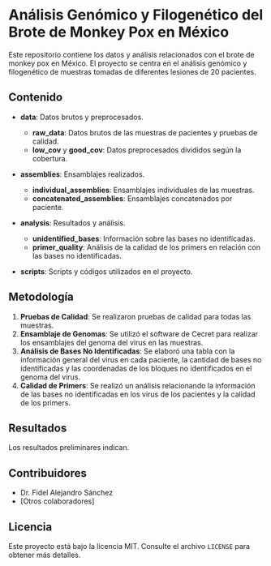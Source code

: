 # Análisis Genómico y Filogenético del Brote de Monkey Pox en México

Este repositorio contiene los datos y análisis relacionados con el brote de monkey pox en México. El proyecto se centra en el análisis genómico y filogenético de muestras tomadas de diferentes lesiones de 20 pacientes.

## Contenido

- **data**: Datos brutos y preprocesados.
  - **raw_data**: Datos brutos de las muestras de pacientes y pruebas de calidad.
  - **low_cov** y **good_cov**: Datos preprocesados divididos según la cobertura.

- **assemblies**: Ensamblajes realizados.
  - **individual_assemblies**: Ensamblajes individuales de las muestras.
  - **concatenated_assemblies**: Ensamblajes concatenados por paciente.

- **analysis**: Resultados y análisis.
  - **unidentified_bases**: Información sobre las bases no identificadas.
  - **primer_quality**: Análisis de la calidad de los primers en relación con las bases no identificadas.

- **scripts**: Scripts y códigos utilizados en el proyecto.

## Metodología

1. **Pruebas de Calidad**: Se realizaron pruebas de calidad para todas las muestras.
2. **Ensamblaje de Genomas**: Se utilizó el software de Cecret para realizar los ensamblajes del genoma del virus en las muestras.
3. **Análisis de Bases No Identificadas**: Se elaboró una tabla con la información general del virus en cada paciente, la cantidad de bases no identificadas y las coordenadas de los bloques no identificados en el genoma del virus.
4. **Calidad de Primers**: Se realizó un análisis relacionando la información de las bases no identificadas en los virus de los pacientes y la calidad de los primers.

## Resultados

Los resultados preliminares indican.

## Contribuidores

- Dr. Fidel Alejandro Sánchez 
- [Otros colaboradores]

## Licencia

Este proyecto está bajo la licencia MIT. Consulte el archivo `LICENSE` para obtener más detalles.

